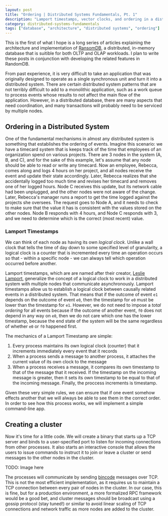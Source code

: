 ```yaml
---
layout: post
title: "Ordering | Distributed Systems Fundamentals, Pt. 1"
description: "Lamport timestamps, vector clocks, and ordering in a distributed system"
category: distributed-systems-fundamentals
tags: ["database", "architecture", "distributed systems", "ordering"]
---
```


This is the first of what I hope is a long series of articles explaining the architecture
and implementation of [RansomDB](https://github.com/RansomDB/ransomdb), a distributed,
in-memory database that is suitible for both OLTP and OLAP workloads. I plan to write these
posts in conjunction with developing the related features in RandomDB.

From past experience, it is very difficult to take an application that was originally designed
to operate as a single synchronous unit and turn it into a distributed system. There are
certain distributed system patterns that are not terribly difficult to add to a monolithic
application, such as a work queue to process events whose results to not affect the main flow
of the application. However, in a distributed database, there are many aspects that need
coordination, and many transactions will probably need to be serviced by multiple nodes.

## Ordering in a Distributed System

One of the fundamental mechanisms in almost any distributed system is something that establishes
the ordering of events. Imagine this scenario: we have a timecard system that is keeps track of
the time that employees of an organization spend on various projects. There are 3 nodes in the
system (A, B, and C), and for the sake of this example, let's assume that any node should be able
to read or write any timecard. Now an employee, Rebecca, comes along and logs 4 hours on her project,
and all nodes receive the event and update their state accordingly. Later, Rebecca realizes that she
accidentally logged too much time and revises her timecard and removes one of her logged hours. Node
C receives this update, but its network cable had been unplugged, and the other nodes were not aware
of the change. Later, Rebecca's manager runs a report to get the time logged against the projects
she oversees. The request goes to Node A, and it needs to check to make sure that the value it has
is consistent with the values stored on the other nodes. Node B responds with 4 hours, and Node C
responds with 3, and we need to determine which is the correct (most recent) value.

### Lamport Timestamps

We can think of each node as having its own _logical clock_. Unlike a wall clock that tells the time
of day down to some specified level of granularity, a logical clock is a counter that is incremented
every time an operation occurs so that - within a specific node - we can always tell which operation
occurred before another.

Lamport timestamps, which are are named after their creator, [Leslie Lamport](https://en.wikipedia.org/wiki/Leslie_Lamport), generalize the concept of a logical clock to work in
a distributed system with multiple nodes that communicate asynchronously. Lamport timestamps allow
us to establish a logical clock between causally related events in a distributed system. That means
that if the outcome of event `e1` depends on the outcome of event `e0`, then the timestamp for `e0`
must be lower than the timestamp for `e1`. However, we do not need to impose a _total ordering_ for all
events because if the outcome of another event, `f0` does not depend in any way on `e0`, then we do
not care which one has the lower timestamp, because the end state of the system will be the same
regardless of whether `e0` or `f0` happened first.

The mechanics of a Lamport Timestamp are simple:

1. Every process maintains its own logical clock (counter) that it increments immediately every event
that it records
2. When a process sends a message to another process, it attaches the current value of its own clock
to the message
3. When a process receives a message, it compares its own timestamp to that of the message that it
received. If the timestamp on the incoming message is greater, then it sets its own timestamp to be
equal to that of the incoming message. Finally, the proccess increments is timestamp.

Given these very simple rules, we can ensure that if one event somehow effects another that we will
always be able to see them in the correct order. In order to see how this process works, we will
implement a simple command-line app.

## Creating a cluster

Now it's time for a little code. We will create a binary that starts up a TCP server and binds to a
user-specified port to listen for incoming connections from other processes. It also starts an
interactive console that allows the users to issue commands to instruct it to join or leave a cluster
or send messages to the other nodes in the cluster.

TODO: Image here

The processes will communicate by sending [bincode](https://github.com/TyOverby/bincode) messages over
TCP. This is not the most efficient implementation, as it requires us to maintain a TCP connection
between every pair of nodes in the cluster. In our case, this is fine, but for a production environment,
a more formalized RPC framework would be a good bet, and cluster messages should be broadcast using a
gossip protocol (stay tuned!) or similar to avoid linear scaling of TCP connections and network traffic
as more nodes are added to the cluster.

